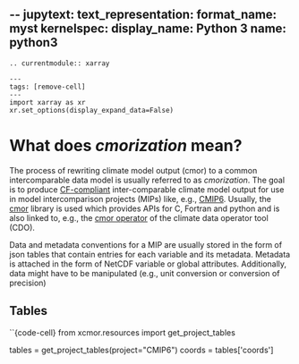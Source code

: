 ## -- jupytext: text_representation: format_name: myst kernelspec: display_name: Python 3 name: python3

```{eval-rst}
.. currentmodule:: xarray
```

```{code-cell}
---
tags: [remove-cell]
---
import xarray as xr
xr.set_options(display_expand_data=False)
```

# What does *cmorization* mean?

The process of rewriting climate model output (cmor) to a common intercomparable data model is usually referred to as *cmorization*.
The goal is to produce [CF-compliant](https://cfconventions.org/) inter-comparable climate model output for use in
model intercomparison projects (MIPs) like, e.g., [CMIP6](https://wcrp-cmip.org/cmip-phase-6-cmip6).
Usually, the [cmor](https://cmor.llnl.gov/) library is used which provides APIs for C, Fortran and python and
is also linked to, e.g., the [cmor operator](https://code.mpimet.mpg.de/projects/cdo/wiki/CDO_CMOR_Operator)
of the climate data operator tool (CDO).

Data and metadata conventions for a MIP are usually stored in the form of json tables that contain entries for each
variable and its metadata. Metadata is attached in the form of NetCDF variable or global attributes. Additionally,
data might have to be manipulated (e.g., unit conversion or conversion of precision)

## Tables

\`\`\{code-cell}
from xcmor.resources import get_project_tables

tables = get_project_tables(project="CMIP6")
coords = tables\['coords'\]

```

```
